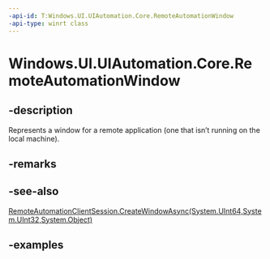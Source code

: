```yaml
---
-api-id: T:Windows.UI.UIAutomation.Core.RemoteAutomationWindow
-api-type: winrt class
---
```


# Windows.UI.UIAutomation.Core.RemoteAutomationWindow

<!--
public sealed class RemoteAutomationWindow
-->

## -description

Represents a window for a remote application (one that isn’t running on the local machine).

## -remarks

## -see-also

[RemoteAutomationClientSession.CreateWindowAsync(System.UInt64,System.UInt32,System.Object)](remoteautomationclientsession_createwindowasync_577549310.md)

## -examples
